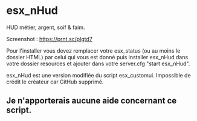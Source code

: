 # esx_nHud
HUD métier, argent, soif &amp; faim.

Screenshot : https://prnt.sc/plgtd7

Pour l'installer vous devez remplacer votre esx_status (ou au moins le dossier HTML) par celui qui vous est donné puis installer esx_nHud dans votre dossier resources et ajouter dans votre server.cfg "start esx_nHud".

esx_nHud est une version modifiée du script esx_customui. Impossible de crédit le créateur car GitHub supprimé.

## Je n'apporterais aucune aide concernant ce script.
